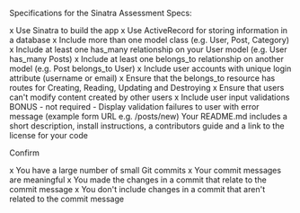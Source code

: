 Specifications for the Sinatra Assessment
Specs:

x Use Sinatra to build the app
x Use ActiveRecord for storing information in a database
x Include more than one model class (e.g. User, Post, Category)
x Include at least one has_many relationship on your User model (e.g. User has_many Posts)
x Include at least one belongs_to relationship on another model (e.g. Post belongs_to User)
x Include user accounts with unique login attribute (username or email)
x Ensure that the belongs_to resource has routes for Creating, Reading, Updating and Destroying
x Ensure that users can't modify content created by other users
x Include user input validations
 BONUS - not required - Display validation failures to user with error message (example form URL e.g. /posts/new)
 Your README.md includes a short description, install instructions, a contributors guide and a link to the license for your code

Confirm

x You have a large number of small Git commits
x Your commit messages are meaningful
x You made the changes in a commit that relate to the commit message
x You don't include changes in a commit that aren't related to the commit message